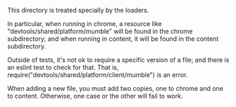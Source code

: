 This directory is treated specially by the loaders.

In particular, when running in chrome, a resource like
"devtools/shared/platform/mumble" will be found in the chrome
subdirectory; and when running in content, it will be found in the
content subdirectory.

Outside of tests, it's not ok to require a specific version of a file;
and there is an eslint test to check for that.  That is,
require("devtools/shared/platform/client/mumble") is an error.

When adding a new file, you must add two copies, one to chrome and one
to content.  Otherwise, one case or the other will fail to work.
